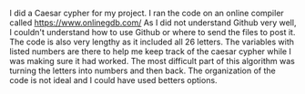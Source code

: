 I did a Caesar cypher for my project.
I ran the code on an online compiler called https://www.onlinegdb.com/
As I did not understand Github very well, I couldn't understand how to use Github 
or where to send the files to post it. The code is also very lengthy as it
included all 26 letters. The variables with listed numbers are there
to help me keep track of the caesar cypher while I was making sure it had worked.
The most difficult part of this algorithm was turning the letters into numbers
and then back.
The organization of the code is not ideal and I could have used betters options.
